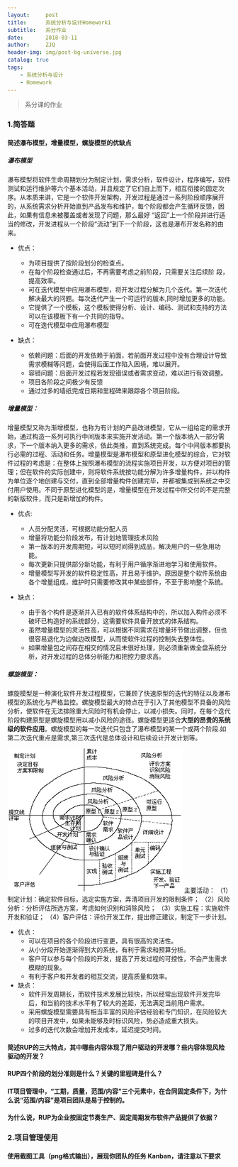 ```yaml
---
layout:     post
title:      系统分析与设计Homework1
subtitle:   系分作业
date:       2018-03-11
author:     ZJQ
header-img: img/post-bg-universe.jpg
catalog: true
tags:
    - 系统分析与设计
    - Homework
---
```


> 系分课的作业

### 1.简答题
#### 简述瀑布模型，增量模型，螺旋模型的优缺点
##### 瀑布模型
瀑布模型将软件生命周期划分为制定计划，需求分析，软件设计，程序编写，软件测试和运行维护等六个基本活动，并且规定了它们自上而下，相互衔接的固定次序。从本质来讲，它是一个软件开发架构，开发过程是通过一系列阶段顺序展开的，从系统需求分析开始直到产品发布和维护，每个阶段都会产生循环反馈，因此，如果有信息未被覆盖或者发现了问题，那么最好 “返回”上一个阶段并进行适当的修改，开发进程从一个阶段“流动”到下一个阶段，这也是瀑布开发名称的由来。

* 优点：
	* 为项目提供了按阶段划分的检查点。
	* 在每个阶段检查通过后，不再需要考虑之前阶段，只需要关注后续阶
	段，提高效率。
	* 可在迭代模型中应用瀑布模型，将开发过程分解为几个迭代。第一次迭代解决最大的问题。每次迭代产生一个可运行的版本,同时增加更多的功能。
	* 它提供了一个模板，这个模板使得分析、设计、编码、测试和支持的方法可以在该模板下有一个共同的指导。
	* 可在迭代模型中应用瀑布模型

* 缺点：
	* 依赖问题：后面的开发依赖于前面，若前面开发过程中没有合理设计导致需求模糊等问题，会使得后面工作陷入困境，难以展开。
	* 容错问题：后面开发过程若发现错误或者需求变动，难以进行有效调整。
	* 项目各阶段之间极少有反馈
	* 通过过多的墙纸完成日期和里程碑来跟踪各个项目阶段。

##### 增量模型：
增量模型又称为渐增模型，也称为有计划的产品改进模型，它从一组给定的需求开始，通过构造一系列可执行中间版本来实施开发活动。第一个版本纳入一部分需求，下一个版本纳入更多的需求，依此类推，直到系统完成。每个中间版本都要执行必需的过程、活动和任务。增量模型是瀑布模型和原型进化模型的综合，它对软件过程的考虑是：在整体上按照瀑布模型的流程实施项目开发，以方便对项目的管理；但在软件的实际创建中，则将软件系统按功能分解为许多增量构件，并以构件为单位逐个地创建与交付，直到全部增量构件创建完毕，并都被集成到系统之中交付用户使用。不同于原型进化模型的是，增量模型在开发过程中所交付的不是完整的新版软件，而只是新增加的构件。

* 优点:
	* 人员分配灵活，可根据功能分配人员
	* 增量将功能分阶段发布，有计划地管理技术风险
	* 第一版本的开发周期短，可以短时间得到成品，解决用户的一些急用功能。
	* 每次更新只提供部分新功能，有利于用户循序渐进地学习和使用软件。
	* 增量模型写开发的软件稳定性高，并且易于维护。原因是整个软件系统由各个增量组成，维护时只需要修改其中某些部件，不至于影响整个系统。

* 缺点：
	* 由于各个构件是逐渐并入已有的软件体系结构中的，所以加入构件必须不破坏已构造好的系统部分，这需要软件具备开放式的体系结构。
	* 虽然增量模型的灵活性高，可以根据不同需求在增量环节做出调整，但也很容易退化为边做边改模型，从而使软件过程的控制失去整体性。
	* 如果增量包之间存在相交的情况且未很好处理，则必须重新做全盘系统分析，对开发过程的总体分析能力和把控力要求高。

##### 螺旋模型：
螺旋模型是一种演化软件开发过程模型，它兼顾了快速原型的迭代的特征以及瀑布模型的系统化与严格监控。螺旋模型最大的特点在于引入了其他模型不具备的风险分析，使软件在无法排除重大风险时有机会停止，以减小损失。同时，在每个迭代阶段构建原型是螺旋模型用以减小风险的途径。螺旋模型更适合**大型的昂贵的系统级的软件应用**。螺旋模型的每一次迭代只包含了瀑布模型的某一个或两个阶段.如第二次迭代重点是需求,第三次迭代是总体设计和后续设计开发计划等。

![](/img/螺旋模型.gif)
主要活动：
（1）制定计划：确定软件目标，选定实施方案，弄清项目开发的限制条件；
（2）风险分析：分析评估所选方案，考虑如何识别和消除风险；
（3）实施工程：实施软件开发和验证；
（4）客户评估：评价开发工作，提出修正建议，制定下一步计划。

* 优点：
	* 可以在项目的各个阶段进行变更，具有很高的灵活性。
	* 从小分段开始逐渐得到大的系统，有利于需求和预算分析。
	* 客户可以参与每个阶段的开发，提高了开发过程的可控性，不会产生需求模糊的现象。
	* 有利于客户和开发者的相互交流，提高质量和效率。
* 缺点：
	* 软件开发周期长，而软件技术发展比较快，所以经常出现软件开发完毕后，和当前的技术水平有了较大的差距，无法满足当前用户需求。
	* 采用螺旋模型需要具有相当丰富的风险评估经验和专门知识，在风险较大的项目开发中，如果未能够及时标识风险，势必造成重大损失。
	* 过多的迭代次数会增加开发成本，延迟提交时间。

#### 简述RUP的三大特点，其中哪些内容体现了用户驱动的开发哪？些内容体现风险驱动的开发？

#### RUP四个阶段的划分准则是什么？关键的里程碑是什么？

#### IT项目管理中，“工期，质量，范围/内容”三个元素中，在合同固定条件下，为什么说“范围/内容”是项目团队是易于控制的。

#### 为什么说，RUP为企业按固定节奏生产、固定周期发布软件产品提供了依据？

### 2.项目管理使用

#### 使用截图工具（png格式输出），展现你团队的任务 Kanban，请注意以下要求

